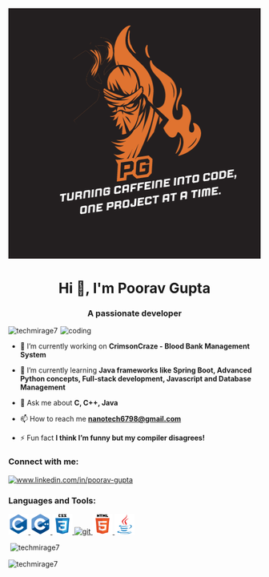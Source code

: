  <img align="centre" alt="coding" height ="500" width="1000" src="h1.png">
<h1 align="center">Hi 👋, I'm Poorav Gupta</h1>
<h3 align="center">A passionate developer</h3>
<img align="right" alt="coding" width="400" src="https://cdn.dribbble.com/users/1019864/screenshots/3079099/media/9e5055da2ee6c899aab9403ceb7d0dc3.gif">

<p align="left"> <img src="https://komarev.com/ghpvc/?username=techmirage7&label=Profile%20views&color=0e75b6&style=flat" alt="techmirage7" /> </p>



- 🔭 I’m currently working on **CrimsonCraze - Blood Bank Management System**

- 🌱 I’m currently learning **Java frameworks like Spring Boot, Advanced Python concepts, Full-stack development, Javascript and Database Management**

- 💬 Ask me about **C, C++, Java**

- 📫 How to reach me **nanotech6798@gmail.com**

- ⚡ Fun fact **I think I’m funny but my compiler disagrees!**

<h3 align="left">Connect with me:</h3>
<p align="left">
<a href="https://linkedin.com/in/www.linkedin.com/in/poorav-gupta" target="blank"><img align="center" src="https://raw.githubusercontent.com/rahuldkjain/github-profile-readme-generator/master/src/images/icons/Social/linked-in-alt.svg" alt="www.linkedin.com/in/poorav-gupta" height="30" width="40" /></a>
</p>

<h3 align="left">Languages and Tools:</h3>
<p align="left"> <a href="https://www.cprogramming.com/" target="_blank" rel="noreferrer"> <img src="https://raw.githubusercontent.com/devicons/devicon/master/icons/c/c-original.svg" alt="c" width="40" height="40"/> </a> <a href="https://www.w3schools.com/cpp/" target="_blank" rel="noreferrer"> <img src="https://raw.githubusercontent.com/devicons/devicon/master/icons/cplusplus/cplusplus-original.svg" alt="cplusplus" width="40" height="40"/> </a> <a href="https://www.w3schools.com/css/" target="_blank" rel="noreferrer"> <img src="https://raw.githubusercontent.com/devicons/devicon/master/icons/css3/css3-original-wordmark.svg" alt="css3" width="40" height="40"/> </a> <a href="https://git-scm.com/" target="_blank" rel="noreferrer"> <img src="https://www.vectorlogo.zone/logos/git-scm/git-scm-icon.svg" alt="git" width="40" height="40"/> </a> <a href="https://www.w3.org/html/" target="_blank" rel="noreferrer"> <img src="https://raw.githubusercontent.com/devicons/devicon/master/icons/html5/html5-original-wordmark.svg" alt="html5" width="40" height="40"/> </a> <a href="https://www.java.com" target="_blank" rel="noreferrer"> <img src="https://raw.githubusercontent.com/devicons/devicon/master/icons/java/java-original.svg" alt="java" width="40" height="40"/> </a> </p>

<p>&nbsp;<img align="center" src="https://github-readme-stats.vercel.app/api?username=techmirage7&show_icons=true&locale=en" alt="techmirage7" /></p>

<p><img align="center" src="https://github-readme-streak-stats.herokuapp.com/?user=techmirage7&" alt="techmirage7"/></p>
